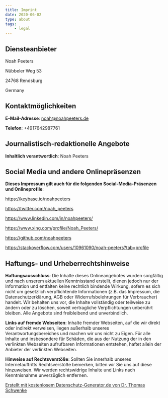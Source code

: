 ```yaml
---
title: Imprint
date: 2020-06-02
type: about
tags:
    - legal
---
```

<h2 id="m46">Diensteanbieter</h2>
<p> Noah Peeters</p>
<p> Nübbeler Weg 53</p>
<p> 24768 Rendsburg</p>
<p> Germany</p>
<h2 id="m56">Kontaktmöglichkeiten</h2><p><strong>E-Mail-Adresse</strong>: <a href="mailto:noah@noahpeeters.de">noah@noahpeeters.de</a></p>
<p><strong>Telefon</strong>: +4917642987761</p>
<ul class="m-elements"></ul><h2 id="m154">Journalistisch-redaktionelle Angebote</h2><p><strong>Inhaltlich verantwortlich</strong>: Noah Peeters</p>
<ul class="m-elements"></ul><h2 id="m172">Social Media und andere Onlinepräsenzen</h2><p><strong>Dieses Impressum gilt auch für die folgenden Social-Media-Präsenzen und Onlineprofile</strong>:</p> <p><a href="https://keybase.io/noahpeeters" target="_blank">https://keybase.io/noahpeeters</a></p>
<p><a href="https://twitter.com/noah_peeters" target="_blank">https://twitter.com/noah_peeters</a></p>
<p><a href="https://www.linkedin.com/in/noahpeeters/" target="_blank">https://www.linkedin.com/in/noahpeeters/</a></p>
<p><a href="https://www.xing.com/profile/Noah_Peeters/" target="_blank">https://www.xing.com/profile/Noah_Peeters/</a></p>
<p><a href="https://github.com/noahpeeters" target="_blank">https://github.com/noahpeeters</a></p>
<p><a href="https://stackoverflow.com/users/10961090/noah-peeters?tab=profile" target="_blank">https://stackoverflow.com/users/10961090/noah-peeters?tab=profile</a></p>
<ul class="m-elements"></ul><h2 id="m65">Haftungs- und Urheberrechtshinweise</h2><p><strong>Haftungsausschluss</strong>: Die Inhalte dieses Onlineangebotes wurden sorgfältig und nach unserem aktuellen Kenntnisstand erstellt, dienen jedoch nur der Information und entfalten keine rechtlich bindende Wirkung, sofern es sich nicht um gesetzlich verpflichtende Informationen (z.B. das Impressum, die Datenschutzerklärung, AGB oder Widerrufsbelehrungen für Verbraucher) handelt. Wir behalten uns vor, die Inhalte vollständig oder teilweise zu ändern oder zu löschen, soweit vertragliche Verpflichtungen unberührt bleiben. Alle Angebote sind freibleibend und unverbindlich. </p>
<p><strong>Links auf fremde Webseiten</strong>: Inhalte fremder Webseiten, auf die wir direkt oder indirekt verweisen, liegen außerhalb unseres Verantwortungsbereiches und machen wir uns nicht zu Eigen. Für alle Inhalte und insbesondere für Schäden, die aus der Nutzung der in den verlinkten Webseiten aufrufbaren Informationen entstehen, haftet allein der Anbieter der verlinkten Webseiten.</p>
<p><strong>Hinweise auf Rechtsverstöße</strong>: Sollten Sie innerhalb unseres Internetauftritts Rechtsverstöße bemerken, bitten wir Sie uns auf diese hinzuweisen. Wir werden rechtswidrige Inhalte und Links nach Kenntnisnahme unverzüglich entfernen.</p>
<ul class="m-elements"></ul><p class="seal"><a href="https://datenschutz-generator.de/?l=de" title="Rechtstext von Dr. Schwenke - für weitere Informationen bitte anklicken." target="_blank">Erstellt mit kostenlosem Datenschutz-Generator.de von Dr. Thomas Schwenke</a></p>
